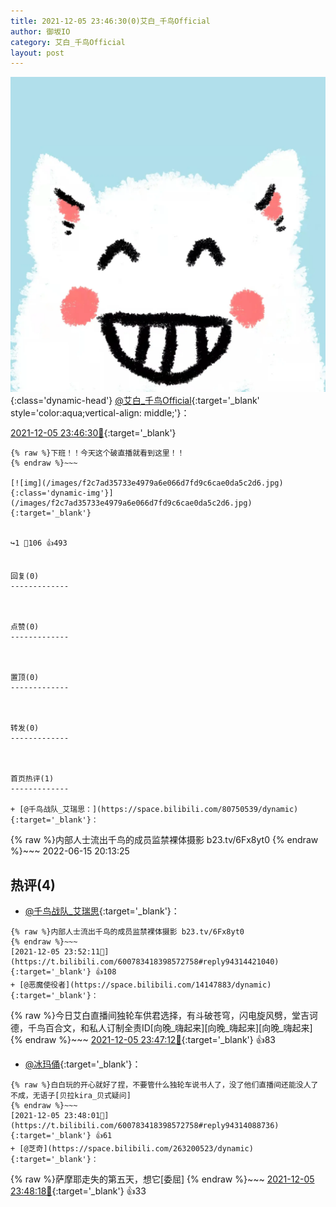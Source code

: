 ```yaml
---
title: 2021-12-05 23:46:30(0)艾白_千鸟Official
author: 御坂IO
category: 艾白_千鸟Official
layout: post
---
```


![img](/images/9ae8b9445fd0665cc014d9080156a45271be73c6.jpg){:class='dynamic-head'}
[@艾白_千鸟Official](https://space.bilibili.com/334537711/dynamic){:target='_blank' style='color:aqua;vertical-align: middle;'}：

[2021-12-05 23:46:30🔗](https://t.bilibili.com/600783418398572758){:target='_blank'}

~~~
{% raw %}下班！！今天这个破直播就看到这里！！
{% endraw %}~~~

[![img](/images/f2c7ad35733e4979a6e066d7fd9c6cae0da5c2d6.jpg){:class='dynamic-img'}](/images/f2c7ad35733e4979a6e066d7fd9c6cae0da5c2d6.jpg){:target='_blank'}


↪️1 💬106 👍493


回复(0)
-------------



点赞(0)
-------------



置顶(0)
-------------



转发(0)
-------------



首页热评(1)
-------------

+ [@千鸟战队_艾瑞思：](https://space.bilibili.com/80750539/dynamic){:target='_blank'}：
~~~
{% raw %}内部人士流出千鸟的成员监禁裸体摄影 b23.tv/6Fx8yt0
{% endraw %}~~~
2022-06-15 20:13:25


热评(4)
-------------

+ [@千鸟战队_艾瑞思](https://space.bilibili.com/80750539/dynamic){:target='_blank'}：
~~~
{% raw %}内部人士流出千鸟的成员监禁裸体摄影 b23.tv/6Fx8yt0
{% endraw %}~~~
[2021-12-05 23:52:11🔗](https://t.bilibili.com/600783418398572758#reply94314421040){:target='_blank'} 👍108
+ [@恶魔使役者](https://space.bilibili.com/14147883/dynamic){:target='_blank'}：
~~~
{% raw %}今日艾白直播间独轮车供君选择，有斗破苍穹，闪电旋风劈，堂吉诃德，千鸟百合文，和私人订制全责ID[向晚_嗨起来][向晚_嗨起来][向晚_嗨起来]
{% endraw %}~~~
[2021-12-05 23:47:12🔗](https://t.bilibili.com/600783418398572758#reply94313830048){:target='_blank'} 👍83
+ [@冰玛俑](https://space.bilibili.com/86348482/dynamic){:target='_blank'}：
~~~
{% raw %}白白玩的开心就好了捏，不要管什么独轮车说书人了，没了他们直播间还能没人了不成，无语子[贝拉kira_贝式疑问]
{% endraw %}~~~
[2021-12-05 23:48:01🔗](https://t.bilibili.com/600783418398572758#reply94314088736){:target='_blank'} 👍61
+ [@芝奇](https://space.bilibili.com/263200523/dynamic){:target='_blank'}：
~~~
{% raw %}萨摩耶走失的第五天，想它[委屈]
{% endraw %}~~~
[2021-12-05 23:48:18🔗](https://t.bilibili.com/600783418398572758#reply94314098672){:target='_blank'} 👍33


